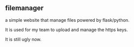 ## filemanager
a simple website that manage files powered by flask/python.

It is used for my team to upload and manage the https keys.

It is still ugly now.
